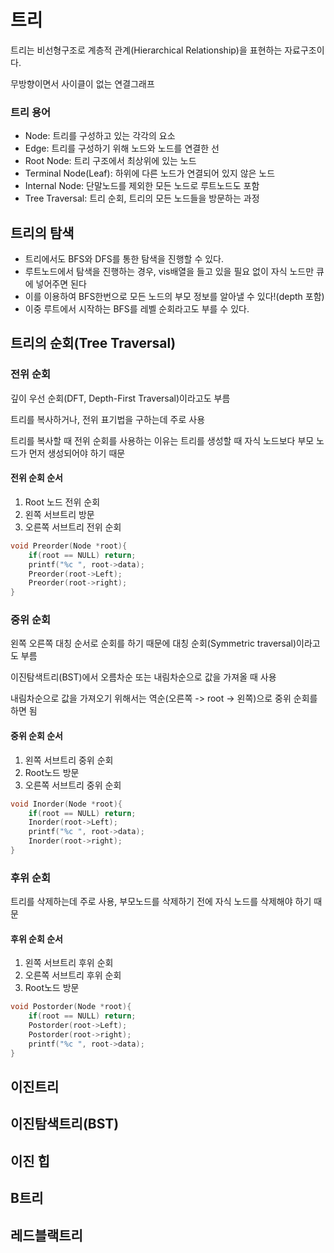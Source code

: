# 트리

트리는 비선형구조로 계층적 관계(Hierarchical Relationship)을 표현하는 자료구조이다.

무방향이면서 사이클이 없는 연결그래프

### 트리 용어

- Node: 트리를 구성하고 있는 각각의 요소
- Edge: 트리를 구성하기 위해 노드와 노드를 연결한 선
- Root Node: 트리 구조에서 최상위에 있는 노드
- Terminal Node(Leaf): 하위에 다른 노드가 연결되어 있지 않은 노드
- Internal Node: 단말노드를 제외한 모든 노드로 루트노드도 포함
- Tree Traversal: 트리 순회, 트리의 모든 노드들을 방문하는 과정

## 트리의 탐색

- 트리에서도 BFS와 DFS를 통한 탐색을 진행할 수 있다.
- 루트노드에서 탐색을 진행하는 경우, vis배열을 들고 있을 필요 없이 자식 노드만 큐에 넣어주면 된다
- 이를 이용하여 BFS한번으로 모든 노드의 부모 정보를 알아낼 수 있다!(depth 포함) 
- 이중 루트에서 시작하는 BFS를 레벨 순회라고도 부를 수 있다.

## 트리의 순회(Tree Traversal)

### 전위 순회

깊이 우선 순회(DFT, Depth-First Traversal)이라고도 부름

트리를 복사하거나, 전위 표기법을 구하는데 주로 사용

트리를 복사할 때 전위 순회를 사용하는 이유는 트리를 생성할 때 자식 노드보다 부모 노드가 먼저 생성되어야 하기 때문

#### 전위 순회 순서

1. Root 노드 전위 순회
1. 왼쪽 서브트리 방문
1. 오른쪽 서브트리 전위 순회

```C++
void Preorder(Node *root){
    if(root == NULL) return;
    printf("%c ", root->data);
    Preorder(root->Left);
    Preorder(root->right);
}
```

### 중위 순회

왼쪽 오른쪽 대칭 순서로 순회를 하기 때문에 대칭 순회(Symmetric traversal)이라고도 부름

이진탐색트리(BST)에서 오름차순 또는 내림차순으로 값을 가져올 때 사용

내림차순으로 값을 가져오기 위해서는 역순(오른쪽 -> root -> 왼쪽)으로 중위 순회를 하면 됨

#### 중위 순회 순서

1. 왼쪽 서브트리 중위 순회
1. Root노드 방문
1. 오른쪽 서브트리 중위 순회

```C++
void Inorder(Node *root){
    if(root == NULL) return;
    Inorder(root->Left);
    printf("%c ", root->data);
    Inorder(root->right);
}
```

### 후위 순회

트리를 삭제하는데 주로 사용, 부모노드를 삭제하기 전에 자식 노드를 삭제해야 하기 때문

#### 후위 순회 순서

1. 왼쪽 서브트리 후위 순회
1. 오른쪽 서브트리 후위 순회
1. Root노드 방문

```C++
void Postorder(Node *root){
    if(root == NULL) return;
    Postorder(root->Left);
    Postorder(root->right);
    printf("%c ", root->data);
}
```

## 이진트리

## 이진탐색트리(BST)

## 이진 힙

## B트리

## 레드블랙트리
